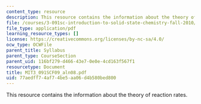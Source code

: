 ```yaml
---
content_type: resource
description: This resource contains the information about the theory of reaction rates.
file: /courses/3-091sc-introduction-to-solid-state-chemistry-fall-2010/77aedff74af74be5aa06d4b580bed800_MIT3_091SCF09_aln08.pdf
file_type: application/pdf
learning_resource_types: []
license: https://creativecommons.org/licenses/by-nc-sa/4.0/
ocw_type: OCWFile
parent_title: Syllabus
parent_type: CourseSection
parent_uid: 116bf279-d466-43e7-0e0e-4cd163f567f1
resourcetype: Document
title: MIT3_091SCF09_aln08.pdf
uid: 77aedff7-4af7-4be5-aa06-d4b580bed800
---
```

This resource contains the information about the theory of reaction rates.